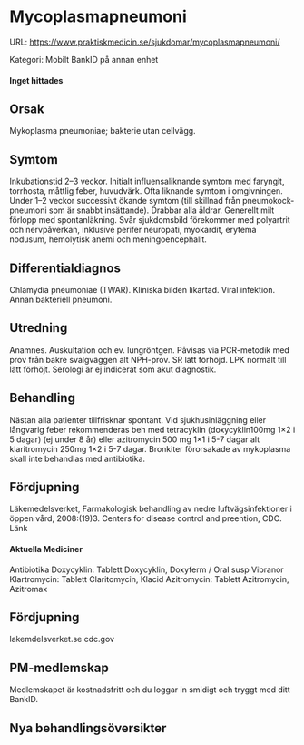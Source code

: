 # Mycoplasmapneumoni

URL: https://www.praktiskmedicin.se/sjukdomar/mycoplasmapneumoni/



Kategori: Mobilt BankID på annan enhet

#### Inget hittades

## Orsak

Mykoplasma pneumoniae; bakterie utan cellvägg.

## Symtom

Inkubationstid 2–3 veckor. Initialt influensaliknande symtom med faryngit, torrhosta, måttlig feber, huvudvärk. Ofta liknande symtom i omgivningen.
Under 1–2 veckor successivt ökande symtom (till skillnad från pneumokock-pneumoni som är snabbt insättande). Drabbar alla åldrar. Generellt milt förlopp med spontanläkning. Svår sjukdomsbild förekommer med polyartrit och nervpåverkan, inklusive perifer neuropati, myokardit, erytema nodusum, hemolytisk anemi och meningoencephalit.

## Differentialdiagnos

Chlamydia pneumoniae (TWAR). Kliniska bilden likartad. Viral infektion. Annan bakteriell pneumoni.

## Utredning

Anamnes. Auskultation och ev. lungröntgen. Påvisas via PCR-metodik med prov från bakre svalgväggen alt NPH-prov. SR lätt förhöjd. LPK normalt till lätt förhöjt. Serologi är ej indicerat som akut diagnostik.

## Behandling

Nästan alla patienter tillfrisknar spontant. Vid sjukhusinläggning eller långvarig feber rekommenderas beh med tetracyklin (doxycyklin100mg 1×2 i 5 dagar) (ej under 8 år) eller azitromycin 500 mg 1×1 i 5-7 dagar alt klaritromycin 250mg 1×2 i 5-7 dagar.
Bronkiter förorsakade av mykoplasma skall inte behandlas med antibiotika.

## Fördjupning

Läkemedelsverket, Farmakologisk behandling av nedre luftvägsinfektioner i öppen vård, 2008:(19)3.
Centers for disease control and preention, CDC. Länk

#### Aktuella Mediciner

Antibiotika
Doxycyklin: Tablett Doxycyklin, Doxyferm / Oral susp Vibranor
Klartromycin: Tablett Claritomycin, Klacid
Azitromycin: Tablett Azitromycin, Azitromax

## Fördjupning

lakemdelsverket.se
cdc.gov

## PM-medlemskap

Medlemskapet är kostnadsfritt och du loggar in smidigt och tryggt med ditt BankID.

## Nya behandlingsöversikter

